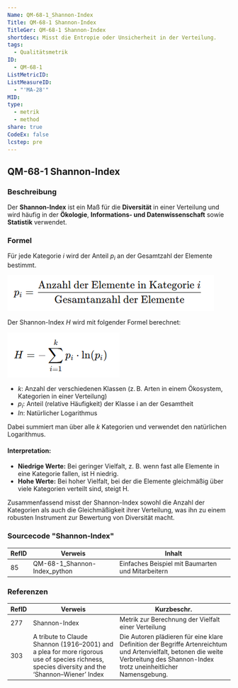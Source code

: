 ```yaml
---
Name: QM-68-1_Shannon-Index
Title: QM-68-1 Shannon-Index
TitleGer: QM-68-1 Shannon-Index
shortdesc: Misst die Entropie oder Unsicherheit in der Verteilung.
tags:
  - Qualitätsmetrik
ID:
  - QM-68-1
ListMetricID: 
ListMeasureID:
  - "'MA-28'"
MID: 
type:
  - metrik
  - method
share: true
CodeEx: false
lcstep: pre
---
```

## QM-68-1 Shannon-Index

### Beschreibung

Der **Shannon-Index** ist ein Maß für die **Diversität** in einer Verteilung und wird häufig in der **Ökologie**, **Informations- und Datenwissenschaft** sowie **Statistik** verwendet. 

### Formel

Für jede Kategorie $i$ wird der Anteil $p_i$ an der Gesamtzahl der Elemente bestimmt.

![p i ist die Anzahl der Elemente in Kategorie i geteilt durch die Gesamtzahl der Elemente](../../../../9999_Images/Shannon_Index.png)

Der Shannon-Index $H$ wird mit folgender Formel berechnet:

![Shannon Index](../../../../9999_Images/Shannon_Index_2.png)

- $k$: Anzahl der verschiedenen Klassen (z. B. Arten in einem Ökosystem, Kategorien in einer Verteilung)
- $p_i$​: Anteil (relative Häufigkeit) der Klasse i an der Gesamtheit
- $ln$: Natürlicher Logarithmus

Dabei summiert man über alle $k$ Kategorien und verwendet den natürlichen Logarithmus.

#### Interpretation:
- **Niedrige Werte:** Bei geringer Vielfalt, z. B. wenn fast alle Elemente in eine Kategorie fallen, ist H niedrig.
- **Hohe Werte:** Bei hoher Vielfalt, bei der die Elemente gleichmäßig über viele Kategorien verteilt sind, steigt H.

Zusammenfassend misst der Shannon-Index sowohl die Anzahl der Kategorien als auch die Gleichmäßigkeit ihrer Verteilung, was ihn zu einem robusten Instrument zur Bewertung von Diversität macht.

### Sourcecode "Shannon-Index"
| RefID | Verweis                      | Inhalt                                            |
| ----- | ---------------------------- | ------------------------------------------------- |
| 85    | QM-68-1_Shannon-Index_python | Einfaches Beispiel mit Baumarten und Mitarbeitern |



### Referenzen

| RefID | Verweis                                                                                                                                          | Kurzbeschr.                                                                                                                                                                       |
| ----- | ------------------------------------------------------------------------------------------------------------------------------------------------ | --------------------------------------------------------------------------------------------------------------------------------------------------------------------------------- |
| 277   |  Shannon-Index                                                                                                                                   | Metrik zur Berechnung der Vielfalt einer Verteilung                                                                                                                               |
| 303   |  A tribute to Claude Shannon (1916–2001) and a plea for more rigorous use of species richness, species diversity and the ‘Shannon–Wiener’ Index  | Die Autoren plädieren für eine klare Definition der Begriffe Artenreichtum und Artenvielfalt, betonen die weite Verbreitung des Shannon-Index trotz uneinheitlicher Namensgebung. |
